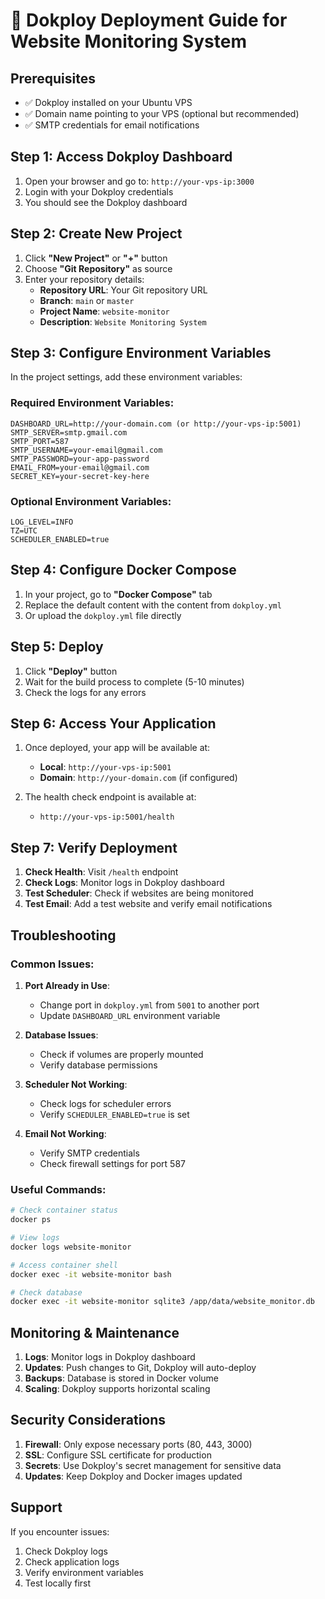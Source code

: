 # 🚀 Dokploy Deployment Guide for Website Monitoring System

## Prerequisites
- ✅ Dokploy installed on your Ubuntu VPS
- ✅ Domain name pointing to your VPS (optional but recommended)
- ✅ SMTP credentials for email notifications

## Step 1: Access Dokploy Dashboard

1. Open your browser and go to: `http://your-vps-ip:3000`
2. Login with your Dokploy credentials
3. You should see the Dokploy dashboard

## Step 2: Create New Project

1. Click **"New Project"** or **"+"** button
2. Choose **"Git Repository"** as source
3. Enter your repository details:
   - **Repository URL**: Your Git repository URL
   - **Branch**: `main` or `master`
   - **Project Name**: `website-monitor`
   - **Description**: `Website Monitoring System`

## Step 3: Configure Environment Variables

In the project settings, add these environment variables:

### Required Environment Variables:
```
DASHBOARD_URL=http://your-domain.com (or http://your-vps-ip:5001)
SMTP_SERVER=smtp.gmail.com
SMTP_PORT=587
SMTP_USERNAME=your-email@gmail.com
SMTP_PASSWORD=your-app-password
EMAIL_FROM=your-email@gmail.com
SECRET_KEY=your-secret-key-here
```

### Optional Environment Variables:
```
LOG_LEVEL=INFO
TZ=UTC
SCHEDULER_ENABLED=true
```

## Step 4: Configure Docker Compose

1. In your project, go to **"Docker Compose"** tab
2. Replace the default content with the content from `dokploy.yml`
3. Or upload the `dokploy.yml` file directly

## Step 5: Deploy

1. Click **"Deploy"** button
2. Wait for the build process to complete (5-10 minutes)
3. Check the logs for any errors

## Step 6: Access Your Application

1. Once deployed, your app will be available at:
   - **Local**: `http://your-vps-ip:5001`
   - **Domain**: `http://your-domain.com` (if configured)

2. The health check endpoint is available at:
   - `http://your-vps-ip:5001/health`

## Step 7: Verify Deployment

1. **Check Health**: Visit `/health` endpoint
2. **Check Logs**: Monitor logs in Dokploy dashboard
3. **Test Scheduler**: Check if websites are being monitored
4. **Test Email**: Add a test website and verify email notifications

## Troubleshooting

### Common Issues:

1. **Port Already in Use**:
   - Change port in `dokploy.yml` from `5001` to another port
   - Update `DASHBOARD_URL` environment variable

2. **Database Issues**:
   - Check if volumes are properly mounted
   - Verify database permissions

3. **Scheduler Not Working**:
   - Check logs for scheduler errors
   - Verify `SCHEDULER_ENABLED=true` is set

4. **Email Not Working**:
   - Verify SMTP credentials
   - Check firewall settings for port 587

### Useful Commands:

```bash
# Check container status
docker ps

# View logs
docker logs website-monitor

# Access container shell
docker exec -it website-monitor bash

# Check database
docker exec -it website-monitor sqlite3 /app/data/website_monitor.db
```

## Monitoring & Maintenance

1. **Logs**: Monitor logs in Dokploy dashboard
2. **Updates**: Push changes to Git, Dokploy will auto-deploy
3. **Backups**: Database is stored in Docker volume
4. **Scaling**: Dokploy supports horizontal scaling

## Security Considerations

1. **Firewall**: Only expose necessary ports (80, 443, 3000)
2. **SSL**: Configure SSL certificate for production
3. **Secrets**: Use Dokploy's secret management for sensitive data
4. **Updates**: Keep Dokploy and Docker images updated

## Support

If you encounter issues:
1. Check Dokploy logs
2. Check application logs
3. Verify environment variables
4. Test locally first
